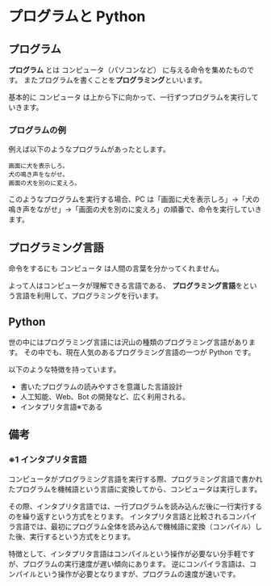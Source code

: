 # プログラムと Python

## プログラム

**プログラム** とは コンピュータ（パソコンなど） に与える命令を集めたものです。
またプログラムを書くことを**プログラミング**といいます。

基本的に コンピュータ は上から下に向かって、一行ずつプログラムを実行していきます。

### プログラムの例

例えば以下のようなプログラムがあったとします。

```
画面に犬を表示しろ。
犬の鳴き声をながせ。
画面の犬を別のに変えろ。
```

このようなプログラムを実行する場合、PC は「画面に犬を表示しろ」→「犬の鳴き声をながせ」→「画面の犬を別のに変えろ」の順番で、命令を実行していきます。

## プログラミング言語

命令をするにも コンピュータ は人間の言葉を分かってくれません。

よって人はコンピュータが理解できる言語である、
**プログラミング言語**をという言語を利用して、プログラミングを行います。

## Python

世の中にはプログラミング言語には沢山の種類のプログラミング言語があります。
その中でも、現在人気のあるプログラミング言語の一つが Python です。

以下のような特徴を持っています。

- 書いたプログラムの読みやすさを意識した言語設計
- 人工知能、Web、Bot の開発など、広く利用される。
- インタプリタ言語※である

## 備考

### ※1 インタプリタ言語

コンピュータがプログラミング言語を実行する際、プログラミング言語で書かれたプログラムを機械語という言語に変換してから、コンピュータは実行します。

その際、インタプリタ言語では、一行プログラムを読み込んだ後に一行実行するのを繰り返すという方式をとります。
インタプリタ言語と比較されるコンパイラ言語では、最初にプログラム全体を読み込んで機械語に変換（コンパイル）した後、実行するという方式をとります。

特徴として、インタプリタ言語はコンパイルという操作が必要ない分手軽ですが、プログラムの実行速度が遅い傾向にあります。
逆にコンパイラ言語は、コンパイルという操作が必要となりますが、プログラムの速度が速いです。
